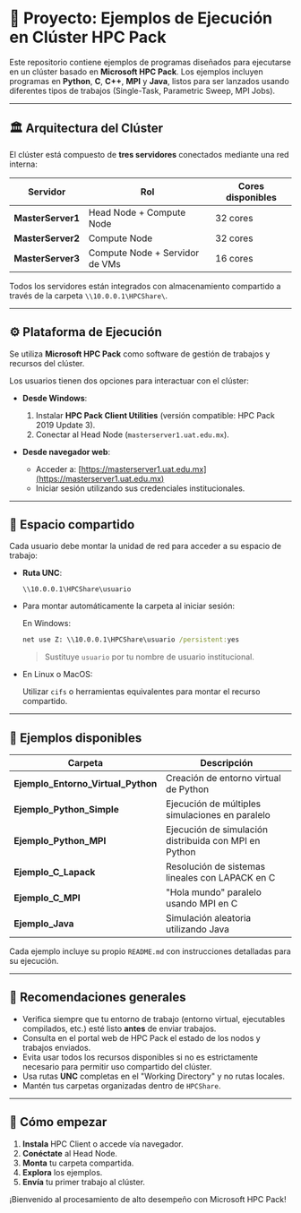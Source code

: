 # 🎯 Proyecto: Ejemplos de Ejecución en Clúster HPC Pack

Este repositorio contiene ejemplos de programas diseñados para ejecutarse en un clúster basado en **Microsoft HPC Pack**. Los ejemplos incluyen programas en **Python**, **C**, **C++**, **MPI** y **Java**, listos para ser lanzados usando diferentes tipos de trabajos (Single-Task, Parametric Sweep, MPI Jobs).

---

## 🏛️ Arquitectura del Clúster

El clúster está compuesto de **tres servidores** conectados mediante una red interna:

| Servidor        | Rol                                | Cores disponibles |
|-----------------|------------------------------------|-------------------|
| **MasterServer1** | Head Node + Compute Node             | 32 cores          |
| **MasterServer2** | Compute Node                        | 32 cores          |
| **MasterServer3** | Compute Node + Servidor de VMs       | 16 cores          |

Todos los servidores están integrados con almacenamiento compartido a través de la carpeta `\\10.0.0.1\HPCShare\`.

---

## ⚙️ Plataforma de Ejecución

Se utiliza **Microsoft HPC Pack** como software de gestión de trabajos y recursos del clúster.

Los usuarios tienen dos opciones para interactuar con el clúster:

- **Desde Windows**:
  1. Instalar **HPC Pack Client Utilities** (versión compatible: HPC Pack 2019 Update 3).
  2. Conectar al Head Node (`masterserver1.uat.edu.mx`).

- **Desde navegador web**:
  - Acceder a: [https://masterserver1.uat.edu.mx](https://masterserver1.uat.edu.mx)
  - Iniciar sesión utilizando sus credenciales institucionales.

---

## 📂 Espacio compartido

Cada usuario debe montar la unidad de red para acceder a su espacio de trabajo:

- **Ruta UNC**:
  
  ```
  \\10.0.0.1\HPCShare\usuario
  ```

- Para montar automáticamente la carpeta al iniciar sesión:

  En Windows:

  ```bat
  net use Z: \\10.0.0.1\HPCShare\usuario /persistent:yes
  ```

  > Sustituye `usuario` por tu nombre de usuario institucional.

- En Linux o MacOS:

  Utilizar `cifs` o herramientas equivalentes para montar el recurso compartido.

---

## 🧩 Ejemplos disponibles

| Carpeta                         | Descripción                                      |
|----------------------------------|--------------------------------------------------|
| **Ejemplo_Entorno_Virtual_Python** | Creación de entorno virtual de Python           |
| **Ejemplo_Python_Simple**         | Ejecución de múltiples simulaciones en paralelo |
| **Ejemplo_Python_MPI**            | Ejecución de simulación distribuida con MPI en Python |
| **Ejemplo_C_Lapack**              | Resolución de sistemas lineales con LAPACK en C |
| **Ejemplo_C_MPI**                 | "Hola mundo" paralelo usando MPI en C           |
| **Ejemplo_Java**                  | Simulación aleatoria utilizando Java            |

Cada ejemplo incluye su propio `README.md` con instrucciones detalladas para su ejecución.

---

## 📢 Recomendaciones generales

- Verifica siempre que tu entorno de trabajo (entorno virtual, ejecutables compilados, etc.) esté listo **antes** de enviar trabajos.
- Consulta en el portal web de HPC Pack el estado de los nodos y trabajos enviados.
- Evita usar todos los recursos disponibles si no es estrictamente necesario para permitir uso compartido del clúster.
- Usa rutas **UNC** completas en el "Working Directory" y no rutas locales.
- Mantén tus carpetas organizadas dentro de `HPCShare`.

---

## 🚀 Cómo empezar

1. **Instala** HPC Client o accede vía navegador.
2. **Conéctate** al Head Node.
3. **Monta** tu carpeta compartida.
4. **Explora** los ejemplos.
5. **Envía** tu primer trabajo al clúster.

¡Bienvenido al procesamiento de alto desempeño con Microsoft HPC Pack!
